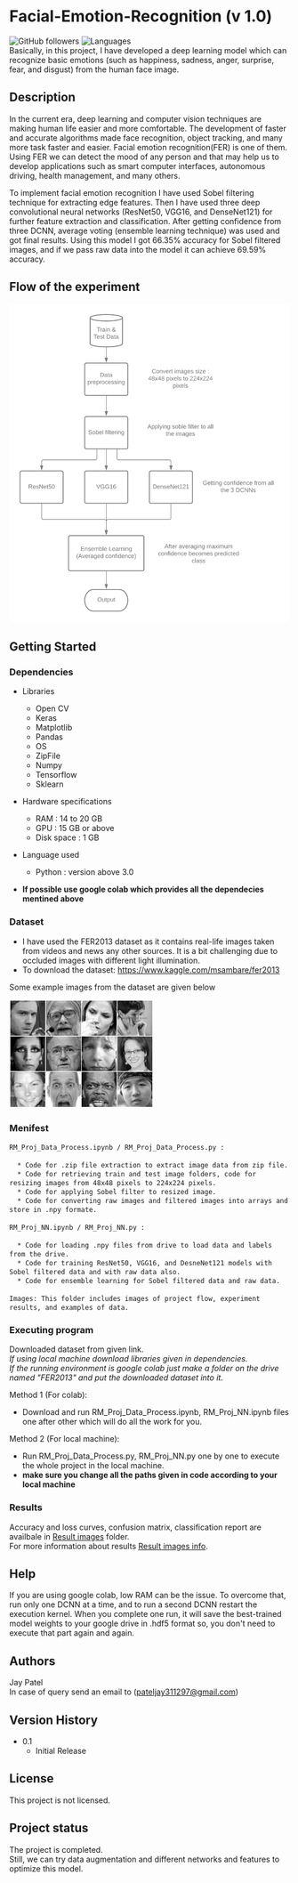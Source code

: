 # Facial-Emotion-Recognition (v 1.0)
![GitHub followers](https://img.shields.io/github/followers/Jay3112?style=social)
![Languages](https://img.shields.io/github/languages/count/Jay3112/Facial-Emotion-Recognition)</br>
Basically, in this project, I have developed a deep learning model which can recognize basic emotions (such as happiness, sadness, anger, surprise, fear, and disgust) from the human face image.

## Description
In the current era, deep learning and computer vision techniques are making human life easier and more comfortable. The development of faster and accurate algorithms made face recognition, object tracking, and many more task faster and easier. Facial emotion recognition(FER) is one of them. Using FER we can detect the mood of any person and that may help us to develop applications such as smart computer interfaces, autonomous driving, health management, and many others.</br>

To implement facial emotion recognition I have used Sobel filtering technique for extracting edge features. Then I have used three deep convolutional neural networks (ResNet50, VGG16, and DenseNet121) for further feature extraction and classification. After getting confidence from three DCNN, average voting (ensemble learning technique) was used and got final results. Using this model I got 66.35% accuracy for Sobel filtered images, and if we pass raw data into the model it can achieve 69.59% accuracy.


## Flow of the experiment
![Flow diagram](/Images/RM_Project_Flowchart.png)


## Getting Started

### Dependencies
* Libraries
  * Open CV
  * Keras
  * Matplotlib
  * Pandas
  * OS
  * ZipFile
  * Numpy
  * Tensorflow
  * Sklearn
* Hardware specifications
  * RAM : 14 to 20 GB
  * GPU : 15 GB or above
  * Disk space : 1 GB
* Language used
  * Python : version above 3.0
  
* **If possible use google colab which provides all the dependecies mentined above**

### Dataset
* I have used the FER2013 dataset as it contains real-life images taken from videos and news any other sources. It is a bit challenging due to occluded images with different light illumination.
* To download the dataset: https://www.kaggle.com/msambare/fer2013

Some example images from the dataset are given below</br>

![Example of FER2013 data](/Images/FER-2013.jpg)

### Menifest
```
RM_Proj_Data_Process.ipynb / RM_Proj_Data_Process.py :

  * Code for .zip file extraction to extract image data from zip file. 
  * Code for retrieving train and test image folders, code for resizing images from 48x48 pixels to 224x224 pixels.
  * Code for applying Sobel filter to resized image. 
  * Code for converting raw images and filtered images into arrays and store in .npy formate.

RM_Proj_NN.ipynb / RM_Proj_NN.py :

  * Code for loading .npy files from drive to load data and labels from the drive.
  * Code for training ResNet50, VGG16, and DesneNet121 models with Sobel filtered data and with raw data also.
  * Code for ensemble learning for Sobel filtered data and raw data.
  
Images: This folder includes images of project flow, experiment results, and examples of data.
```

### Executing program

Downloaded dataset from given link.</br>
*If using local machine download libraries given in dependencies.*</br>
*If the running environment is google colab just make a folder on the drive named "FER2013" and put the downloaded dataset into it.*

Method 1 (For colab):
* Download and run RM_Proj_Data_Process.ipynb, RM_Proj_NN.ipynb files one after other which will do all the work for you.

Method 2 (For local machine):
* Run RM_Proj_Data_Process.py, RM_Proj_NN.py one by one to execute the whole project in the local machine.
* **make sure you change all the paths given in code according to your local machine**


### Results
Accuracy and loss curves, confusion matrix, classification report are availbale in [Result images](Images/) folder.</br>
For more information about results [Result images info](Images/image_info.md).

## Help
If you are using google colab, low RAM can be the issue. To overcome that, run only one DCNN at a time, and to run a second DCNN restart the execution kernel. When you complete one run, it will save the best-trained model weights to your google drive in .hdf5 format so, you don't need to execute that part again and again.

## Authors
Jay Patel<br/>
In case of query send an email to (pateljay311297@gmail.com)

## Version History
* 0.1
    * Initial Release

## License
This project is not licensed.

## Project status
The project is completed.</br>
Still, we can try data augmentation and different networks and features to optimize this model.

